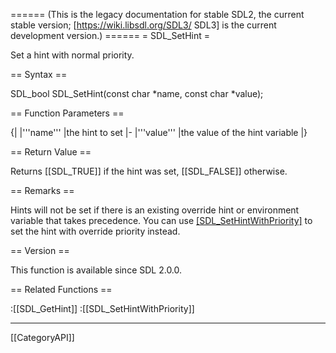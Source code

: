 ====== (This is the legacy documentation for stable SDL2, the current stable version; [https://wiki.libsdl.org/SDL3/ SDL3] is the current development version.) ======
= SDL_SetHint =

Set a hint with normal priority.

== Syntax ==

<syntaxhighlight lang='c'>
SDL_bool SDL_SetHint(const char *name,
                     const char *value);
</syntaxhighlight>

== Function Parameters ==

{|
|'''name'''
|the hint to set
|-
|'''value'''
|the value of the hint variable
|}

== Return Value ==

Returns [[SDL_TRUE]] if the hint was set, [[SDL_FALSE]] otherwise.

== Remarks ==

Hints will not be set if there is an existing override hint or environment
variable that takes precedence. You can use [[SDL_SetHintWithPriority]]()
to set the hint with override priority instead.

== Version ==

This function is available since SDL 2.0.0.

== Related Functions ==

:[[SDL_GetHint]]
:[[SDL_SetHintWithPriority]]

----
[[CategoryAPI]]


